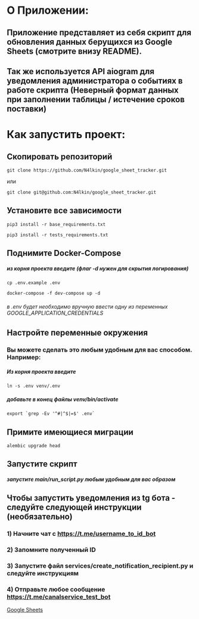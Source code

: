 # О Приложении:
## Приложение представляет из себя скрипт для обновления данных берущихся из Google Sheets (смотрите внизу README).
## Так же используется API aiogram для уведомления администратора о событиях в работе скрипта (Неверный формат данных при заполнении таблицы / истечение сроков поставки)

# Как запустить проект:
## Скопировать репозиторий

	git clone https://github.com/N4lkin/google_sheet_tracker.git

или

	git clone git@github.com:N4lkin/google_sheet_tracker.git

## Установите все зависимости
    pip3 install -r base_requirements.txt

    pip3 install -r tests_requirements.txt


## Поднимите Docker-Compose
##### из корня проекта введите (флаг -d нужен для скрытия логирования)
    cp .env.example .env

    docker-compose -f dev-compose up -d 
###### в .env будет необходимо вручную ввести одну из переменных GOOGLE_APPLICATION_CREDENTIALS


## Настройте переменные окружения

### Вы можете сделать это любым удобным для вас способом. Например:
##### Из корня проекта введите
    ln -s .env venv/.env
##### добавьте в конец файлы venv/bin/activate
    export `grep -Ev '^#|^$|=$' .env`

## Примите имеющиеся миграции
    alembic upgrade head

## Запустите скрипт
##### запустите main/run_script.py любым удобным для вас образом

## Чтобы запустить уведомления из tg бота - следуйте следующей инструкции (необязательно)

### 1) Начните чат с https://t.me/username_to_id_bot
### 2) Запомните полученный ID
### 3) Запустите файл services/create_notification_recipient.py и следуйте инструкциям
### 4) Отправьте любое сообщение https://t.me/canalservice_test_bot

[Google Sheets](https://docs.google.com/spreadsheets/d/1t8NjnDmAAVTqDGaNWxI8V5FNy8ecryFZ73un1nEfhmc/edit#gid=0)
